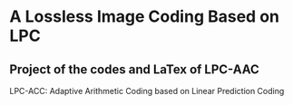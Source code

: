 # A Lossless Image Coding Based on LPC

## Project of the codes and LaTex of LPC-AAC

LPC-ACC: Adaptive Arithmetic Coding based on Linear Prediction Coding